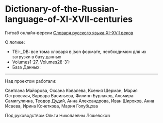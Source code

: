 # Dictionary-of-the-Russian-language-of-XI-XVII-centuries

Гитхаб онлайн-версии [Словаря русского языка XI–XVII веков](https://)

О логике:
- TEi-_DB: все тома словаря в json формате, необходимом для их загрузки в базу данных
- Volumes1-27, Volumes28-31:
- База Данных:

---

Над проектом работали:

Светлана Майорова, Оксана Ковалева, Ксения Шерман, Мария Островская, Варвара Васильева, Филипп Бурлаков, Альмира Самигуллина, Теодор Дудий, Анна Александрова, Иван Широков, Анна Исаева, Ирина Кочеткова, Мария Голубцова

Под руководством Ольги Николаевны Ляшевской

